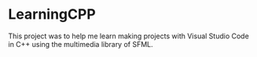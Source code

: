 # LearningCPP

This project was to help me learn making projects with Visual Studio Code in C++ using the multimedia library of SFML.
